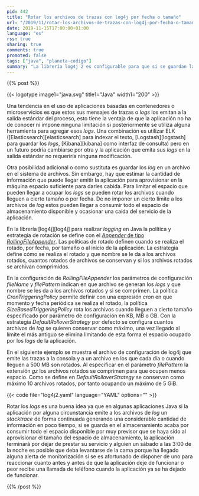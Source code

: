 ```yaml
---
pid: 442
title: "Rotar los archivos de trazas con log4j por fecha o tamaño"
url: "/2019/11/rotar-los-archivos-de-trazas-con-log4j-por-fecha-o-tamano/"
date: 2019-11-15T17:00:00+01:00
language: "es"
rss: true
sharing: true
comments: true
promoted: false
tags: ["java", "planeta-codigo"]
summary: "La librería log4j 2 es configurable para que si se guardan las trazas en un archivo estos se roten en una fecha indicada en una expresión _cron_, cuando lleguen a un cierto tamaño o cuando se inicie la aplicación. El rotado además de para archivar las trazas de la aplicación y clasificarlas por fecha sirve para evitar que lleguen a consumir todo el espacio de almacenamiento disponible."
---
```


{{% post %}}


{{< logotype image1="java.svg" title1="Java" width1="200" >}}

Una tendencia en el uso de aplicaciones basadas en contenedores o microservicios es que estos sus mensajes de trazas o _logs_ los emitan a la salida estándar del proceso, esto tiene la ventaja de que la aplicación no ha de conocer ni impone ninguna limitación si posteriormente se utiliza alguna herramienta para agregar esos _logs_. Una combinación es utilizar ELK ([Elasticsearch][elasticsearch] para indexar el texto, [Logstash][logstash] para guardar los _logs_, [Kibana][kibana] como interfaz de consulta) pero en un futuro podría cambiarse por otra y la aplicación que emita sus _logs_ en la salida estándar no requeriría ninguna modificación.

Otra posibilidad adicional o como sustituta es guardar los _log_ en un archivo en el sistema de archivos. Sin embargo, hay que estimar la cantidad de información que puede llegar emitir la aplicación para aprovisionar en la máquina espacio suficiente para darles cabida. Para limitar el espacio que pueden llegar a ocupar los _logs_ se pueden rotar los archivos cuando lleguen a cierto tamaño o por fecha. De no imponer un cierto límite a los archivos de _log_ estos pueden llegar a consumir todo el espacio de almacenamiento disponible y ocasionar una caída del servicio de la aplicación.

En la librería [log4j][log4j] para realizar _logging_ en Java la política y estrategia de rotación se define con el [_Appender_ de tipo _RollingFileAppender_](https://logging.apache.org/log4j/2.x/manual/appenders.html#RollingFileAppender). Las políticas de rotado definen cuando se realiza el rotado, por fecha, por tamaño o al inicio de la aplicación. La estrategia define cómo se realiza el rotado y que nombre se le da a los archivos rotados, cuantos rotados de archivos se conservan y si los archivos rotados se archivan comprimidos.

En la configuración de _RollingFileAppender_ los parámetros de configuración _fileName_ y _filePattern_ indican en que archivo se generan los _logs_ y que nombre se les da a los archivos rotados y si se comprimen. La política _CronTriggeringPolicy_ permite definir con una expresión _cron_ en que momento y fecha periódica se realiza el rotado, la política _SizeBasedTriggeringPolicy_ rota los archivos cuando lleguen a cierto tamaño especificado por parámetro de configuración en KB, MB o GB. Con la estrategia _DefaultRolloverStrategy_ por defecto se configura cuantos archivos de _log_ se quieren conservar como máximo, una vez llegado al límite el más antiguo se elimina limitando de esta forma el espacio ocupado por los _logs_ de la aplicación.

En el siguiente ejemplo se muestra el archivo de configuración de log4j que emite las trazas a la consola y a un archivo en los que cada día o cuando lleguen a 500 MB son rotados. Al especificar en el parámetro _filePattern_ la extensión _gz_ los archivos rotados se comprimen para que ocupen menos espacio. Como se define en _DefaultRolloverStrategy_ se conservan como máximo 10 archivos rotados, por tanto ocupando un máximo de 5 GiB.

{{< code file="log4j2.yaml" language="YAML" options="" >}}

Rotar los _logs_ es una buena idea ya que en algunas aplicaciones Java si la aplicación por alguna circunstancia emite a los archivos de _log_ un _stacktrace_ de forma continuada generando una considerable cantidad de información en poco tiempo, si se guarda en el almacenamiento acaba por consumir todo el espacio disponible por muy previsor que se haya sido al aprovisionar el tamaño del espacio de almacenamiento, la aplicación terminará por dejar de prestar su servicio y alguien un sábado a las 3:00 de la noche es posible que deba levantarse de la cama porque ha llegado alguna alerta de monitorización si se es afortunado de disponer de uno para reaccionar cuanto antes y antes de que la aplicación deje de funcionar o peor recibe una llamada de teléfono cuando la aplicación ya se ha dejado de funcionar.

{{% /post %}}
